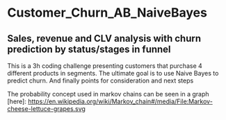 # Customer_Churn_AB_NaiveBayes

## Sales, revenue and CLV analysis with churn prediction by status/stages in funnel

This is a 3h coding challenge presenting customers that purchase 4 different products in segments. The ultimate goal is to use Naive Bayes to predict churn. And finally points for consideration and next steps

The probability concept used in markov chains can be seen in a graph [here]: https://en.wikipedia.org/wiki/Markov_chain#/media/File:Markov-cheese-lettuce-grapes.svg

